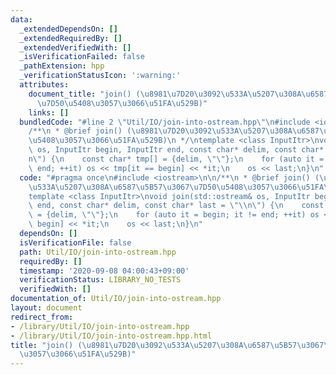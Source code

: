 ```yaml
---
data:
  _extendedDependsOn: []
  _extendedRequiredBy: []
  _extendedVerifiedWith: []
  _isVerificationFailed: false
  _pathExtension: hpp
  _verificationStatusIcon: ':warning:'
  attributes:
    document_title: "join() (\u8981\u7D20\u3092\u533A\u5207\u308A\u6587\u5B57\u3067\
      \u7D50\u5408\u3057\u3066\u51FA\u529B)"
    links: []
  bundledCode: "#line 2 \"Util/IO/join-into-ostream.hpp\"\n#include <iostream>\n\n\
    /**\n * @brief join() (\u8981\u7D20\u3092\u533A\u5207\u308A\u6587\u5B57\u3067\u7D50\
    \u5408\u3057\u3066\u51FA\u529B)\n */\ntemplate <class InputItr>\nvoid join(std::ostream&\
    \ os, InputItr begin, InputItr end, const char* delim, const char* last = \"\\\
    n\") {\n    const char* tmp[] = {delim, \"\"};\n    for (auto it = begin; it !=\
    \ end; ++it) os << tmp[it == begin] << *it;\n    os << last;\n}\n"
  code: "#pragma once\n#include <iostream>\n\n/**\n * @brief join() (\u8981\u7D20\u3092\
    \u533A\u5207\u308A\u6587\u5B57\u3067\u7D50\u5408\u3057\u3066\u51FA\u529B)\n */\n\
    template <class InputItr>\nvoid join(std::ostream& os, InputItr begin, InputItr\
    \ end, const char* delim, const char* last = \"\\n\") {\n    const char* tmp[]\
    \ = {delim, \"\"};\n    for (auto it = begin; it != end; ++it) os << tmp[it ==\
    \ begin] << *it;\n    os << last;\n}\n"
  dependsOn: []
  isVerificationFile: false
  path: Util/IO/join-into-ostream.hpp
  requiredBy: []
  timestamp: '2020-09-08 04:00:43+09:00'
  verificationStatus: LIBRARY_NO_TESTS
  verifiedWith: []
documentation_of: Util/IO/join-into-ostream.hpp
layout: document
redirect_from:
- /library/Util/IO/join-into-ostream.hpp
- /library/Util/IO/join-into-ostream.hpp.html
title: "join() (\u8981\u7D20\u3092\u533A\u5207\u308A\u6587\u5B57\u3067\u7D50\u5408\
  \u3057\u3066\u51FA\u529B)"
---
```

